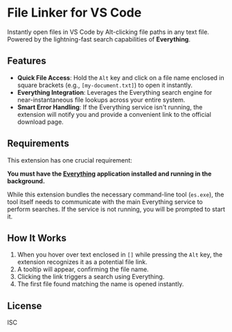 # File Linker for VS Code

Instantly open files in VS Code by Alt-clicking file paths in any text file. Powered by the lightning-fast search capabilities of **Everything**.

## Features

-   **Quick File Access**: Hold the `Alt` key and click on a file name enclosed in square brackets (e.g., `[my-document.txt]`) to open it instantly.
-   **Everything Integration**: Leverages the Everything search engine for near-instantaneous file lookups across your entire system.
-   **Smart Error Handling**: If the Everything service isn't running, the extension will notify you and provide a convenient link to the official download page.

## Requirements

This extension has one crucial requirement:

**You must have the [Everything](https://www.voidtools.com/) application installed and running in the background.**

While this extension bundles the necessary command-line tool (`es.exe`), the tool itself needs to communicate with the main Everything service to perform searches. If the service is not running, you will be prompted to start it.

## How It Works

1.  When you hover over text enclosed in `[]` while pressing the `Alt` key, the extension recognizes it as a potential file link.
2.  A tooltip will appear, confirming the file name.
3.  Clicking the link triggers a search using Everything.
4.  The first file found matching the name is opened instantly.

## License

ISC
